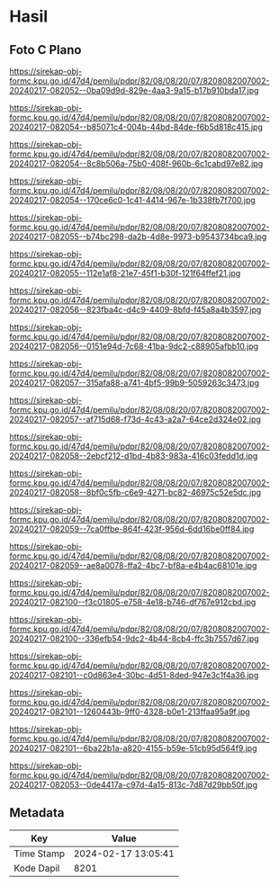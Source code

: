 # Hasil

## Foto C Plano

https://sirekap-obj-formc.kpu.go.id/47d4/pemilu/pdpr/82/08/08/20/07/8208082007002-20240217-082052--0ba09d9d-829e-4aa3-9a15-b17b910bda17.jpg

https://sirekap-obj-formc.kpu.go.id/47d4/pemilu/pdpr/82/08/08/20/07/8208082007002-20240217-082054--b85071c4-004b-44bd-84de-f6b5d818c415.jpg

https://sirekap-obj-formc.kpu.go.id/47d4/pemilu/pdpr/82/08/08/20/07/8208082007002-20240217-082054--8c8b506a-75b0-408f-960b-6c1cabd97e82.jpg

https://sirekap-obj-formc.kpu.go.id/47d4/pemilu/pdpr/82/08/08/20/07/8208082007002-20240217-082054--170ce6c0-1c41-4414-967e-1b338fb7f700.jpg

https://sirekap-obj-formc.kpu.go.id/47d4/pemilu/pdpr/82/08/08/20/07/8208082007002-20240217-082055--b74bc298-da2b-4d8e-9973-b9543734bca9.jpg

https://sirekap-obj-formc.kpu.go.id/47d4/pemilu/pdpr/82/08/08/20/07/8208082007002-20240217-082055--112e1af8-21e7-45f1-b30f-121f64ffef21.jpg

https://sirekap-obj-formc.kpu.go.id/47d4/pemilu/pdpr/82/08/08/20/07/8208082007002-20240217-082056--823fba4c-d4c9-4409-8bfd-f45a8a4b3597.jpg

https://sirekap-obj-formc.kpu.go.id/47d4/pemilu/pdpr/82/08/08/20/07/8208082007002-20240217-082056--0151e94d-7c68-41ba-9dc2-c88905afbb10.jpg

https://sirekap-obj-formc.kpu.go.id/47d4/pemilu/pdpr/82/08/08/20/07/8208082007002-20240217-082057--315afa88-a741-4bf5-99b9-5059263c3473.jpg

https://sirekap-obj-formc.kpu.go.id/47d4/pemilu/pdpr/82/08/08/20/07/8208082007002-20240217-082057--af715d68-f73d-4c43-a2a7-64ce2d324e02.jpg

https://sirekap-obj-formc.kpu.go.id/47d4/pemilu/pdpr/82/08/08/20/07/8208082007002-20240217-082058--2ebcf212-d1bd-4b83-983a-416c03fedd1d.jpg

https://sirekap-obj-formc.kpu.go.id/47d4/pemilu/pdpr/82/08/08/20/07/8208082007002-20240217-082058--8bf0c5fb-c6e9-4271-bc82-46975c52e5dc.jpg

https://sirekap-obj-formc.kpu.go.id/47d4/pemilu/pdpr/82/08/08/20/07/8208082007002-20240217-082059--7ca0ffbe-864f-423f-956d-6dd16be0ff84.jpg

https://sirekap-obj-formc.kpu.go.id/47d4/pemilu/pdpr/82/08/08/20/07/8208082007002-20240217-082059--ae8a0078-ffa2-4bc7-bf8a-e4b4ac68101e.jpg

https://sirekap-obj-formc.kpu.go.id/47d4/pemilu/pdpr/82/08/08/20/07/8208082007002-20240217-082100--f3c01805-e758-4e18-b746-df767e912cbd.jpg

https://sirekap-obj-formc.kpu.go.id/47d4/pemilu/pdpr/82/08/08/20/07/8208082007002-20240217-082100--336efb54-9dc2-4b44-8cb4-ffc3b7557d67.jpg

https://sirekap-obj-formc.kpu.go.id/47d4/pemilu/pdpr/82/08/08/20/07/8208082007002-20240217-082101--c0d863e4-30bc-4d51-8ded-947e3c1f4a36.jpg

https://sirekap-obj-formc.kpu.go.id/47d4/pemilu/pdpr/82/08/08/20/07/8208082007002-20240217-082101--1260443b-9ff0-4328-b0e1-213ffaa95a9f.jpg

https://sirekap-obj-formc.kpu.go.id/47d4/pemilu/pdpr/82/08/08/20/07/8208082007002-20240217-082101--6ba22b1a-a820-4155-b59e-51cb95d564f9.jpg

https://sirekap-obj-formc.kpu.go.id/47d4/pemilu/pdpr/82/08/08/20/07/8208082007002-20240217-082053--0de4417a-c97d-4a15-813c-7d87d29bb50f.jpg


## Metadata

| Key        | Value               |
| ---------- | ------------------- |
| Time Stamp | 2024-02-17 13:05:41 |
| Kode Dapil | 8201                |



